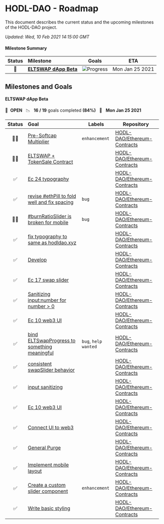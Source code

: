 # HODL-DAO - Roadmap

This document describes the current status and the upcoming milestones of the HODL-DAO project.

*Updated: Wed, 10 Feb 2021 14:15:00 GMT*

#### Milestone Summary

| Status | Milestone | Goals | ETA |
| :---: | :--- | :---: | :---: |
| 🚀 | **[ELTSWAP dApp Beta](#eltswap-dapp-beta)** | ![Progress](http://progressed.io/bar/84) | Mon Jan 25 2021 |

## Milestones and Goals

#### ELTSWAP dApp Beta

> 

🚀 &nbsp;**OPEN** &nbsp;&nbsp;📉 &nbsp;&nbsp;**16 / 19** goals completed **(84%)** &nbsp;&nbsp;📅 &nbsp;&nbsp;**Mon Jan 25 2021**

| Status | Goal | Labels | Repository |
| :---: | :--- | --- | --- |
| 👨‍💻 | [Pre-Softcap Multiplier](https://github.com/HODL-DAO/Ethereum-Contracts/issues/86) |`enhancement`| <a href=https://github.com/HODL-DAO/Ethereum-Contracts>HODL-DAO/Ethereum-Contracts</a> |
| 👨‍💻 | [ELTSWAP + TokenSale Contract](https://github.com/HODL-DAO/Ethereum-Contracts/issues/65) | | <a href=https://github.com/HODL-DAO/Ethereum-Contracts>HODL-DAO/Ethereum-Contracts</a> |
| ✅ | [Ec 24 typography](https://github.com/HODL-DAO/Ethereum-Contracts/pull/33) | | <a href=https://github.com/HODL-DAO/Ethereum-Contracts>HODL-DAO/Ethereum-Contracts</a> |
| ✅ | [revise #ethPill to fold well and fix spacing](https://github.com/HODL-DAO/Ethereum-Contracts/issues/32) |`bug`| <a href=https://github.com/HODL-DAO/Ethereum-Contracts>HODL-DAO/Ethereum-Contracts</a> |
| 👨‍💻 | [#burnRatioSlider is broken for mobile](https://github.com/HODL-DAO/Ethereum-Contracts/issues/29) |`bug`| <a href=https://github.com/HODL-DAO/Ethereum-Contracts>HODL-DAO/Ethereum-Contracts</a> |
| ✅ | [fix typography to same as hodldao.xyz](https://github.com/HODL-DAO/Ethereum-Contracts/issues/24) | | <a href=https://github.com/HODL-DAO/Ethereum-Contracts>HODL-DAO/Ethereum-Contracts</a> |
| ✅ | [Develop](https://github.com/HODL-DAO/Ethereum-Contracts/pull/23) | | <a href=https://github.com/HODL-DAO/Ethereum-Contracts>HODL-DAO/Ethereum-Contracts</a> |
| ✅ | [Ec 17 swap slider](https://github.com/HODL-DAO/Ethereum-Contracts/pull/22) | | <a href=https://github.com/HODL-DAO/Ethereum-Contracts>HODL-DAO/Ethereum-Contracts</a> |
| ✅ | [Sanitizing input:number for number > 0](https://github.com/HODL-DAO/Ethereum-Contracts/pull/21) | | <a href=https://github.com/HODL-DAO/Ethereum-Contracts>HODL-DAO/Ethereum-Contracts</a> |
| ✅ | [Ec 10 web3 UI](https://github.com/HODL-DAO/Ethereum-Contracts/pull/19) | | <a href=https://github.com/HODL-DAO/Ethereum-Contracts>HODL-DAO/Ethereum-Contracts</a> |
| ✅ | [bind ELTSwapProgress to something meaningful](https://github.com/HODL-DAO/Ethereum-Contracts/issues/18) |`bug`, `help wanted`| <a href=https://github.com/HODL-DAO/Ethereum-Contracts>HODL-DAO/Ethereum-Contracts</a> |
| ✅ | [consistent swapSlider behavior](https://github.com/HODL-DAO/Ethereum-Contracts/issues/17) | | <a href=https://github.com/HODL-DAO/Ethereum-Contracts>HODL-DAO/Ethereum-Contracts</a> |
| ✅ | [input sanitizing](https://github.com/HODL-DAO/Ethereum-Contracts/issues/15) | | <a href=https://github.com/HODL-DAO/Ethereum-Contracts>HODL-DAO/Ethereum-Contracts</a> |
| ✅ | [Ec 10 web3 UI](https://github.com/HODL-DAO/Ethereum-Contracts/pull/14) | | <a href=https://github.com/HODL-DAO/Ethereum-Contracts>HODL-DAO/Ethereum-Contracts</a> |
| ✅ | [Connect UI to web3](https://github.com/HODL-DAO/Ethereum-Contracts/issues/10) | | <a href=https://github.com/HODL-DAO/Ethereum-Contracts>HODL-DAO/Ethereum-Contracts</a> |
| ✅ | [General Purge](https://github.com/HODL-DAO/Ethereum-Contracts/issues/9) | | <a href=https://github.com/HODL-DAO/Ethereum-Contracts>HODL-DAO/Ethereum-Contracts</a> |
| ✅ | [Implement mobile layout](https://github.com/HODL-DAO/Ethereum-Contracts/issues/8) | | <a href=https://github.com/HODL-DAO/Ethereum-Contracts>HODL-DAO/Ethereum-Contracts</a> |
| ✅ | [Create a custom slider component](https://github.com/HODL-DAO/Ethereum-Contracts/issues/7) |`enhancement`| <a href=https://github.com/HODL-DAO/Ethereum-Contracts>HODL-DAO/Ethereum-Contracts</a> |
| ✅ | [Write basic styling](https://github.com/HODL-DAO/Ethereum-Contracts/issues/6) | | <a href=https://github.com/HODL-DAO/Ethereum-Contracts>HODL-DAO/Ethereum-Contracts</a> |



